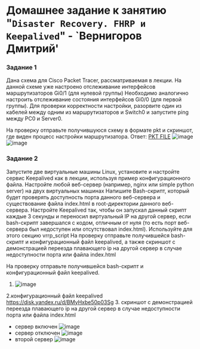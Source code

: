 # Домашнее задание к занятию "`Disaster Recovery. FHRP и Keepalived`" - `Вернигоров Дмитрий'

### Задание 1
Дана схема для Cisco Packet Tracer, рассматриваемая в лекции.
На данной схеме уже настроено отслеживание интерфейсов маршрутизаторов Gi0/1 (для нулевой группы)
Необходимо аналогично настроить отслеживание состояния интерфейсов Gi0/0 (для первой группы).
Для проверки корректности настройки, разорвите один из кабелей между одним из маршрутизаторов и Switch0 и запустите ping между PC0 и Server0.

На проверку отправьте получившуюся схему в формате pkt и скриншот, где виден процесс настройки маршрутизатора.
Ответ:
[PKT FILE](https://disk.yandex.ru/d/SFXYB-iiphNeRA)
![image](https://github.com/Wernigerode23/-https-github.com-Dmitriy-gitlab-hw-/assets/153208339/b27a4758-7c3b-4d6c-b4ab-b785c8fb7d2c)
![image](https://github.com/Wernigerode23/-https-github.com-Dmitriy-gitlab-hw-/assets/153208339/de98ed75-4ee2-4e2f-84bd-54679eeb9ca5)


### Задание 2

Запустите две виртуальные машины Linux, установите и настройте сервис Keepalived как в лекции, используя пример конфигурационного файла.
Настройте любой веб-сервер (например, nginx или simple python server) на двух виртуальных машинах
Напишите Bash-скрипт, который будет проверять доступность порта данного веб-сервера и существование файла index.html в root-директории данного веб-сервера.
Настройте Keepalived так, чтобы он запускал данный скрипт каждые 3 секунды и переносил виртуальный IP на другой сервер, если bash-скрипт завершался с кодом, отличным от нуля (то есть порт веб-сервера был недоступен или отсутствовал index.html). Используйте для этого секцию vrrp_script
На проверку отправьте получившейся bash-скрипт и конфигурационный файл keepalived, а также скриншот с демонстрацией переезда плавающего ip на другой сервер в случае недоступности порта или файла index.html

 На проверку отправьте получившейся bash-скрипт и конфигурационный файл keepalived. 
 
1. ![image](https://github.com/Wernigerode23/-https-github.com-Dmitriy-gitlab-hw-/assets/153208339/c0e32705-a8a0-4e83-80b0-382c51ed0e69)

2.конфигурационный файл keepalived
 https://disk.yandex.ru/d/BMyHxbe50p03Sg
3. скриншот с демонстрацией переезда плавающего ip на другой сервер в случае недоступности порта или файла index.html
- сервер включен
![image](https://github.com/Wernigerode23/-https-github.com-Dmitriy-gitlab-hw-/assets/153208339/d6b6c9a3-8c93-42eb-94e7-ba68c93571b7)
- сервер отключен
  ![image](https://github.com/Wernigerode23/-https-github.com-Dmitriy-gitlab-hw-/assets/153208339/528a6265-3b3b-4866-906a-c64dd3ab5b34)
- второй сервер
  ![image](https://github.com/Wernigerode23/-https-github.com-Dmitriy-gitlab-hw-/assets/153208339/4136cdac-a278-4db8-b19b-f83f0d4b9042)


